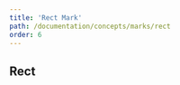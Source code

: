 ```yaml
---
title: 'Rect Mark'
path: /documentation/concepts/marks/rect
order: 6
---
```


## Rect

<rect-tester></rect-tester>
